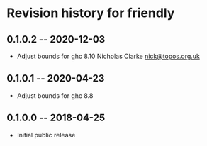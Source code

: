 # Revision history for friendly

## 0.1.0.2 -- 2020-12-03

* Adjust bounds for ghc 8.10
  Nicholas Clarke <nick@topos.org.uk>

## 0.1.0.1 -- 2020-04-23

* Adjust bounds for ghc 8.8

## 0.1.0.0 -- 2018-04-25

* Initial public release
